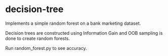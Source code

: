 # decision-tree
Implements a simple random forest on a bank marketing dataset.

Decision trees are constructed using Information Gain and OOB sampling is done to create random forests.

Run random_forest.py to see accuracy.
